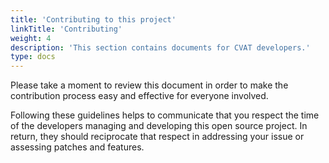 ```yaml
---
title: 'Contributing to this project'
linkTitle: 'Contributing'
weight: 4
description: 'This section contains documents for CVAT developers.'
type: docs
---
```


Please take a moment to review this document in order to make the contribution
process easy and effective for everyone involved.

Following these guidelines helps to communicate that you respect the time of
the developers managing and developing this open source project. In return,
they should reciprocate that respect in addressing your issue or assessing
patches and features.
